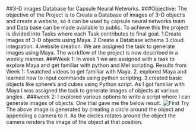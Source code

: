 ##3-D images Database for Capsule Neural Networks.
###Objective:
The objective of the Project is to Create a Database of images of 3-D object’s and create a website, so it can be used by capsule neural networks team and Data base can be made available to public.
To achieve this the project is divided into Tasks where each Task contributes to final goal.
1.Create images of 3-D objects using Maya.
2.Create a Database schema
3.cloud integration.
4.website creation.
We are assigned the task to generate images using Maya. The workflow of the project is now described in a weekly manner.
###Week 1: 
In week 1 we are assigned with a task to explore Maya and get familiar with python and Mel scripting.
 Results from Week 1:
1.watched videos to get familiar with Maya.
2. explored Maya and learned how to input commands using python scripting.
3.created basic objects like sphere’s and cubes using Python script.
As I got familiar with Maya I was assigned the task to generate images of objects at various angles .
###week 2:
I explored various options to write a script where I can generate images of objects.
One trial gave me the below result.
![First Try](https://github.com/nikunjlad/3D-Object-Classification-Using-Capsule-Networks/blob/kaushik/Maya3D-Images-Dataset/kaushik/trex.png)
The above image is generated by creating a circle around the object and appending a camera to it.
As the circles rotates around the object the camera renders the image of the object at that position.

